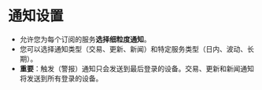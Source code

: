 # **通知设置**

- 允许您为每个订阅的服务**选择细粒度通知**。
- 您可以选择通知类型（交易、更新、新闻）和特定服务类型（日内、波动、长期）。
- **重要**：触发（警报）通知只会发送到最后登录的设备。交易、更新和新闻通知将发送到所有登录的设备。

